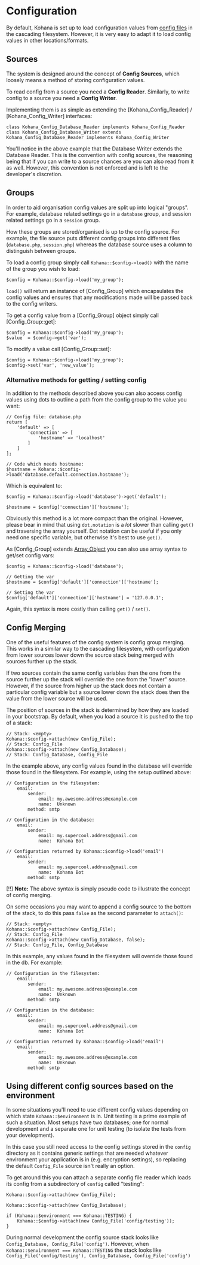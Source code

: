 # Configuration

By default, Kohana is set up to load configuration values from [config files](files/config) in the
cascading filesystem. However, it is very easy to adapt it to load config values in other
locations/formats.

## Sources

The system is designed around the concept of **Config Sources**, which loosely means a method of
storing configuration values.

To read config from a source you need a **Config Reader**. Similarly, to write config to a source
you need a **Config Writer**.

Implementing them is as simple as extending the
[Kohana_Config_Reader] / [Kohana_Config_Writer] interfaces:

    class Kohana_Config_Database_Reader implements Kohana_Config_Reader
    class Kohana_Config_Database_Writer extends Kohana_Config_Database_Reader implements Kohana_Config_Writer

You'll notice in the above example that the Database Writer extends the Database Reader.
This is the convention with config sources, the reasoning being that if you can write to a
source chances are you can also read from it as well. However, this convention is not enforced
and is left to the developer's discretion.

## Groups

In order to aid organisation config values are split up into logical "groups". For example,
database related settings go in a `database` group, and session related settings go in a
`session` group.

How these groups are stored/organised is up to the config source. For example, the file source
puts different config groups into different files (`database.php`, `session.php`) whereas
the database source uses a column to distinguish between groups.

To load a config group simply call `Kohana::$config->load()` with the name of the group you wish to load:

    $config = Kohana::$config->load('my_group');

`load()` will return an instance of [Config_Group] which encapsulates the config values and ensures
that any modifications made will be passed back to the config writers.

To get a config value from a [Config_Group] object simply call [Config_Group::get]:

    $config = Kohana::$config->load('my_group');
    $value  = $config->get('var');

To modify a value call [Config_Group::set]:

    $config = Kohana::$config->load('my_group');
    $config->set('var', 'new_value');

### Alternative methods for getting / setting config

In addition to the methods described above you can also access config values using dots to outline a path
from the config group to the value you want:

    // Config file: database.php
    return [
        'default' => [
            'connection' => [
                'hostname' => 'localhost'
            ]
        ]
    ];

    // Code which needs hostname:
    $hostname = Kohana::$config->load('database.default.connection.hostname');


Which is equivalent to:

    $config = Kohana::$config->load('database')->get('default');

    $hostname = $config['connection']['hostname'];

Obviously this method is a lot more compact than the original. However, please bear in mind that using
`dot.notation` is a _lot_ slower than calling `get()` and traversing the array yourself. Dot notation
can be useful if you only need one specific variable, but otherwise it's best to use `get()`.

As [Config_Group] extends [Array_Object](http://php.net/manual/en/class.arrayobject.php) you can also use array
syntax to get/set config vars:

    $config = Kohana::$config->load('database');

    // Getting the var
    $hostname = $config['default']['connection']['hostname'];

    // Setting the var
    $config['default']['connection']['hostname'] = '127.0.0.1';

Again, this syntax is more costly than calling `get()` / `set()`.

## Config Merging

One of the useful features of the config system is config group merging. This works in a similar way
to the cascading filesystem, with configuration from lower sources lower down the source stack being
merged with sources further up the stack.

If two sources contain the same config variables then the one from the source further up the stack will
override the one from the "lower" source. However, if the source from higher up the stack does not contain
a particular config variable but a source lower down the stack does then the value from the lower source will
be used.

The position of sources in the stack is determined by how they are loaded in your bootstrap.
By default, when you load a source it is pushed to the top of a stack:

    // Stack: <empty>
    Kohana::$config->attach(new Config_File);
    // Stack: Config_File
    Kohana::$config->attach(new Config_Database);
    // Stack: Config_Database, Config_File

In the example above, any config values found in the database will override those found in the filesystem.
For example, using the setup outlined above:

    // Configuration in the filesystem:
        email:
            sender:
                email: my.awesome.address@example.com
                name:  Unknown
            method: smtp

    // Configuration in the database:
        email:
            sender:
                email: my.supercool.address@gmail.com
                name:  Kohana Bot

    // Configuration returned by Kohana::$config->load('email')
        email:
            sender:
                email: my.supercool.address@gmail.com
                name:  Kohana Bot
            method: smtp

[!!] **Note:** The above syntax is simply pseudo code to illustrate the concept of config merging.

On some occasions you may want to append a config source to the bottom of the stack, to do this pass `false`
as the second parameter to `attach()`:

    // Stack: <empty>
    Kohana::$config->attach(new Config_File);
    // Stack: Config_File
    Kohana::$config->attach(new Config_Database, false);
    // Stack: Config_File, Config_Database

In this example, any values found in the filesystem will override those found in the db. For example:

    // Configuration in the filesystem:
        email:
            sender:
                email: my.awesome.address@example.com
                name:  Unknown
            method: smtp

    // Configuration in the database:
        email:
            sender:
                email: my.supercool.address@gmail.com
                name:  Kohana Bot

    // Configuration returned by Kohana::$config->load('email')
        email:
            sender:
                email: my.awesome.address@example.com
                name:  Unknown
            method: smtp

## Using different config sources based on the environment

In some situations you'll need to use different config values depending on which state `Kohana::$environment`
is in. Unit testing is a prime example of such a situation. Most setups have two databases; one for normal
development and a separate one for unit testing (to isolate the tests from your development).

In this case you still need access to the config settings stored in the `config` directory as it contains generic
settings that are needed whatever environment your application is in (e.g. encryption settings),
so replacing the default `Config_File` source isn't really an option.

To get around this you can attach a separate config file reader which loads its config from a subdirectory of `config` called
"testing":

    Kohana::$config->attach(new Config_File);

    Kohana::$config->attach(new Config_Database);

    if (Kohana::$environment === Kohana::TESTING) {
        Kohana::$config->attach(new Config_File('config/testing'));
    }

During normal development the config source stack looks like `Config_Database, Config_File('config')`. However,
when `Kohana::$environment === Kohana::TESTING` the stack looks like `Config_File('config/testing'), Config_Database, Config_File('config')`